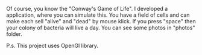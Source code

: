 Of course, you know the "Conway's Game of Life". I developed a application, where you can simulate this. You have a field of cells and can make each sell "alive" and "dead" by mouse klick. If you press "space" then your colony of bacteria will live a day. You can see some photos in "photos" folder.

P.s. This project uses OpenGl library.
